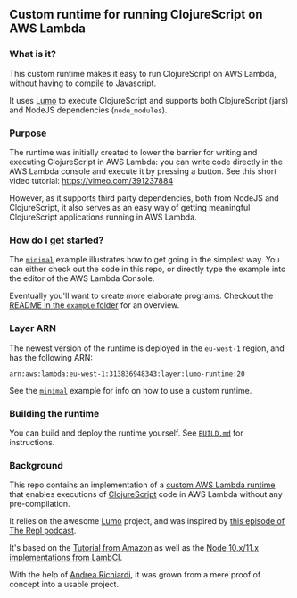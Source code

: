 ## Custom runtime for running ClojureScript on AWS Lambda 

### What is it?

This custom runtime makes it easy to run ClojureScript on AWS Lambda, without having to compile to Javascript.

It uses [Lumo](https://github.com/anmonteiro/lumo) to execute ClojureScript and supports both ClojureScript (jars) and NodeJS dependencies (`node_modules`).

### Purpose

The runtime was initially created to lower the barrier for writing and executing ClojureScript in AWS Lambda: you can write code directly in the AWS Lambda console and execute it by pressing a button. See this short video tutorial: https://vimeo.com/391237884

However, as it supports third party dependencies, both from NodeJS and ClojureScript, it also serves as an easy way of getting meaningful ClojureScript applications running in AWS Lambda.

### How do I get started?

The  [`minimal`](example/minimal) example illustrates how to get going in the simplest way. You can either check out the code in this repo, or  directly type the example into the editor of the AWS Lambda Console.

Eventually you'll want to create more elaborate programs. Checkout the [README in the `example` folder](example) for an overview.

### Layer ARN

The newest version of the runtime is deployed in the `eu-west-1` region, and has the following ARN:

```
arn:aws:lambda:eu-west-1:313836948343:layer:lumo-runtime:20
```

See the [`minimal`](example/minimal) example for info on how to use a custom runtime. 

### Building the runtime

You can build and deploy the runtime yourself. See [`BUILD.md`](BUILD.md) for instructions.

### Background
 
This repo contains an implementation of a [custom AWS Lambda runtime](https://docs.aws.amazon.com/lambda/latest/dg/runtimes-custom.html)
that enables executions of [ClojureScript](http://clojurescript.org) code in AWS Lambda without any pre-compilation.

It relies on the awesome [Lumo](https://github.com/anmonteiro/lumo) project, and
was inspired by [this episode of The Repl podcast](https://www.therepl.net/episodes/14/).

It's based on the [Tutorial from Amazon](https://docs.aws.amazon.com/lambda/latest/dg/runtimes-walkthrough.html)
as well as the [Node 10.x/11.x implementations from LambCI](https://github.com/lambci/node-custom-lambda).

With the help of [Andrea Richiardi](https://github.com/arichiardi), it was grown from a mere proof of concept into a usable project.
